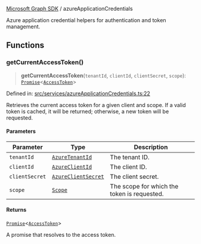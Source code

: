 [Microsoft Graph SDK](README.md) / azureApplicationCredentials

Azure application credential helpers for authentication and token management.

## Functions

### getCurrentAccessToken()

> **getCurrentAccessToken**(`tenantId`, `clientId`, `clientSecret`, `scope`): [`Promise`](https://developer.mozilla.org/docs/Web/JavaScript/Reference/Global_Objects/Promise)\<[`AccessToken`](AccessToken.md#accesstoken)\>

Defined in: [src/services/azureApplicationCredentials.ts:22](https://github.com/Future-Secure-AI/microsoft-graph/blob/main/src/services/azureApplicationCredentials.ts#L22)

Retrieves the current access token for a given client and scope.
If a valid token is cached, it will be returned; otherwise, a new token will be requested.

#### Parameters

| Parameter | Type | Description |
| ------ | ------ | ------ |
| `tenantId` | [`AzureTenantId`](AzureApplicationCredentials-1.md#azuretenantid) | The tenant ID. |
| `clientId` | [`AzureClientId`](AzureApplicationCredentials-1.md#azureclientid) | The client ID. |
| `clientSecret` | [`AzureClientSecret`](AzureApplicationCredentials-1.md#azureclientsecret) | The client secret. |
| `scope` | [`Scope`](AzureApplicationCredentials-1.md#scope) | The scope for which the token is requested. |

#### Returns

[`Promise`](https://developer.mozilla.org/docs/Web/JavaScript/Reference/Global_Objects/Promise)\<[`AccessToken`](AccessToken.md#accesstoken)\>

A promise that resolves to the access token.
